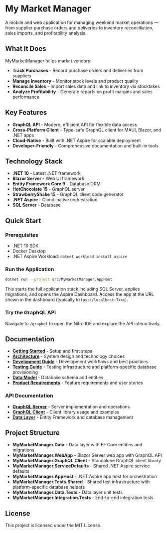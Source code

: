 # My Market Manager

A mobile and web application for managing weekend market operations — from supplier purchase orders and deliveries to inventory reconciliation, sales imports, and profitability analysis.

## What It Does

MyMarketManager helps market vendors:
- **Track Purchases** - Record purchase orders and deliveries from suppliers
- **Manage Inventory** - Monitor stock levels and product quality
- **Reconcile Sales** - Import sales data and link to inventory via stocktakes
- **Analyze Profitability** - Generate reports on profit margins and sales performance

## Key Features

- **GraphQL API** - Modern, efficient API for flexible data access
- **Cross-Platform Client** - Type-safe GraphQL client for MAUI, Blazor, and .NET apps
- **Cloud-Native** - Built with .NET Aspire for scalable deployment
- **Developer-Friendly** - Comprehensive documentation and built-in tools

## Technology Stack

- **.NET 10** - Latest .NET framework
- **Blazor Server** - Web UI framework
- **Entity Framework Core 9** - Database ORM
- **HotChocolate 15** - GraphQL server
- **StrawberryShake 15** - GraphQL client code generator
- **.NET Aspire** - Cloud-native orchestration
- **SQL Server** - Database

## Quick Start

### Prerequisites

- .NET 10 SDK
- Docker Desktop
- .NET Aspire Workload: `dotnet workload install aspire`

### Run the Application

```bash
dotnet run --project src/MyMarketManager.AppHost
```

This starts the full application stack including SQL Server, applies migrations, and opens the Aspire Dashboard. Access the app at the URL shown in the dashboard (typically `https://localhost:7xxx`).

### Try the GraphQL API

Navigate to `/graphql` to open the Nitro IDE and explore the API interactively.

## Documentation

- **[Getting Started](docs/getting-started.md)** - Setup and first steps
- **[Architecture](docs/architecture.md)** - System design and technology choices
- **[Development Guide](docs/development-guide.md)** - Development workflows and best practices
- **[Testing Guide](docs/testing.md)** - Testing infrastructure and platform-specific database provisioning
- **[Data Model](docs/data-model.md)** - Database schema and entities
- **[Product Requirements](docs/product-requirements.md)** - Feature requirements and user stories

### API Documentation

- **[GraphQL Server](docs/graphql-server.md)** - Server implementation and operations
- **[GraphQL Client](docs/graphql-client.md)** - Client library usage and examples
- **[Data Layer](docs/data-layer.md)** - Entity Framework and database management

## Project Structure

- **MyMarketManager.Data** - Data layer with EF Core entities and migrations
- **MyMarketManager.WebApp** - Blazor Server web app with GraphQL API
- **MyMarketManager.GraphQL.Client** - Standalone GraphQL client library
- **MyMarketManager.ServiceDefaults** - Shared .NET Aspire service defaults
- **MyMarketManager.AppHost** - .NET Aspire app host for orchestration
- **MyMarketManager.Tests.Shared** - Shared test infrastructure with platform-specific database helpers
- **MyMarketManager.Data.Tests** - Data layer unit tests
- **MyMarketManager.Integration.Tests** - End-to-end integration tests

## License

This project is licensed under the MIT License.

